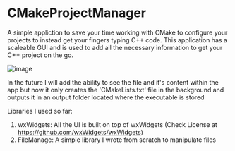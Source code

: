 # CMakeProjectManager

A simple appliction to save your time working with CMake to configure your projects to instead get your fingers typing C++ code. This application has a scaleable GUI and is used to add all the necessary information to get your C++ project on the go.

![image](https://github.com/GustavJones/CMakeProjectManager/assets/75836198/cf0beb96-8772-4f74-8539-f6491a3af728)

In the future I will add the ability to see the file and it's content within the app but now it only creates the 'CMakeLists.txt' file in the background and outputs it in an output folder located where the executable is stored

Libraries I used so far:

1. wxWidgets: All the UI is built on top of wxWidgets (Check License at https://github.com/wxWidgets/wxWidgets)
2. FileManage: A simple library I wrote from scratch to manipulate files
